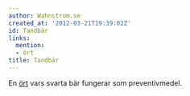 ```yaml
---
author: Wahnstrom.se
created_at: '2012-03-21T19:39:02Z'
id: Tandbär
links:
  mention:
  - ört
title: Tandbär
---
```


En [ört] vars svarta bär fungerar som preventivmedel.

  [ört]: ört